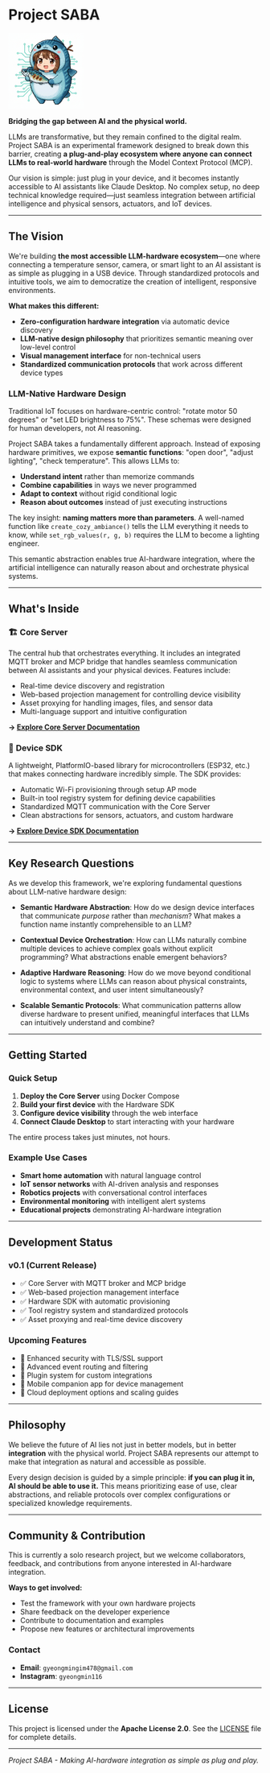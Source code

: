 # Project SABA

<img src="https://github.com/kawaiiTaiga/project_SABA/blob/main/sabachan.png" alt="Project Saba Mascot" width="150">

**Bridging the gap between AI and the physical world.**

LLMs are transformative, but they remain confined to the digital realm. Project SABA is an experimental framework designed to break down this barrier, creating **a plug-and-play ecosystem where anyone can connect LLMs to real-world hardware** through the Model Context Protocol (MCP).

Our vision is simple: just plug in your device, and it becomes instantly accessible to AI assistants like Claude Desktop. No complex setup, no deep technical knowledge required—just seamless integration between artificial intelligence and physical sensors, actuators, and IoT devices.

---

## The Vision

We're building **the most accessible LLM-hardware ecosystem**—one where connecting a temperature sensor, camera, or smart light to an AI assistant is as simple as plugging in a USB device. Through standardized protocols and intuitive tools, we aim to democratize the creation of intelligent, responsive environments.

**What makes this different:**
- **Zero-configuration hardware integration** via automatic device discovery
- **LLM-native design philosophy** that prioritizes semantic meaning over low-level control  
- **Visual management interface** for non-technical users
- **Standardized communication protocols** that work across different device types

### LLM-Native Hardware Design

Traditional IoT focuses on hardware-centric control: "rotate motor 50 degrees" or "set LED brightness to 75%". These schemas were designed for human developers, not AI reasoning.

Project SABA takes a fundamentally different approach. Instead of exposing hardware primitives, we expose **semantic functions**: "open door", "adjust lighting", "check temperature". This allows LLMs to:

- **Understand intent** rather than memorize commands
- **Combine capabilities** in ways we never programmed
- **Adapt to context** without rigid conditional logic
- **Reason about outcomes** instead of just executing instructions

The key insight: **naming matters more than parameters**. A well-named function like `create_cozy_ambiance()` tells the LLM everything it needs to know, while `set_rgb_values(r, g, b)` requires the LLM to become a lighting engineer.

This semantic abstraction enables true AI-hardware integration, where the artificial intelligence can naturally reason about and orchestrate physical systems.

---

## What's Inside

### 🏗️ **Core Server**
The central hub that orchestrates everything. It includes an integrated MQTT broker and MCP bridge that handles seamless communication between AI assistants and your physical devices. Features include:

- Real-time device discovery and registration
- Web-based projection management for controlling device visibility
- Asset proxying for handling images, files, and sensor data
- Multi-language support and intuitive configuration

**→ [Explore Core Server Documentation](./Core%20Server/)**

### 🔧 **Device SDK**
A lightweight, PlatformIO-based library for microcontrollers (ESP32, etc.) that makes connecting hardware incredibly simple. The SDK provides:

- Automatic Wi-Fi provisioning through setup AP mode
- Built-in tool registry system for defining device capabilities
- Standardized MQTT communication with the Core Server
- Clean abstractions for sensors, actuators, and custom hardware

**→ [Explore Device SDK Documentation](./Device%20SDK/)**

---

## Key Research Questions

As we develop this framework, we're exploring fundamental questions about LLM-native hardware design:

- **Semantic Hardware Abstraction**: How do we design device interfaces that communicate *purpose* rather than *mechanism*? What makes a function name instantly comprehensible to an LLM?

- **Contextual Device Orchestration**: How can LLMs naturally combine multiple devices to achieve complex goals without explicit programming? What abstractions enable emergent behaviors?

- **Adaptive Hardware Reasoning**: How do we move beyond conditional logic to systems where LLMs can reason about physical constraints, environmental context, and user intent simultaneously?

- **Scalable Semantic Protocols**: What communication patterns allow diverse hardware to present unified, meaningful interfaces that LLMs can intuitively understand and combine?

---

## Getting Started

### Quick Setup
1. **Deploy the Core Server** using Docker Compose
2. **Build your first device** with the Hardware SDK
3. **Configure device visibility** through the web interface
4. **Connect Claude Desktop** to start interacting with your hardware

The entire process takes just minutes, not hours.

### Example Use Cases
- **Smart home automation** with natural language control
- **IoT sensor networks** with AI-driven analysis and responses  
- **Robotics projects** with conversational control interfaces
- **Environmental monitoring** with intelligent alert systems
- **Educational projects** demonstrating AI-hardware integration

---

## Development Status

### **v0.1** (Current Release)
- ✅ Core Server with MQTT broker and MCP bridge
- ✅ Web-based projection management interface
- ✅ Hardware SDK with automatic provisioning
- ✅ Tool registry system and standardized protocols
- ✅ Asset proxying and real-time device discovery

### **Upcoming Features**
- 🔄 Enhanced security with TLS/SSL support
- 🔄 Advanced event routing and filtering
- 🔄 Plugin system for custom integrations
- 🔄 Mobile companion app for device management
- 🔄 Cloud deployment options and scaling guides

---

## Philosophy

We believe the future of AI lies not just in better models, but in better **integration** with the physical world. Project SABA represents our attempt to make that integration as natural and accessible as possible.

Every design decision is guided by a simple principle: **if you can plug it in, AI should be able to use it.** This means prioritizing ease of use, clear abstractions, and reliable protocols over complex configurations or specialized knowledge requirements.

---

## Community & Contribution

This is currently a solo research project, but we welcome collaborators, feedback, and contributions from anyone interested in AI-hardware integration.

**Ways to get involved:**
- Test the framework with your own hardware projects
- Share feedback on the developer experience
- Contribute to documentation and examples
- Propose new features or architectural improvements

### Contact
- **Email**: `gyeongmingim478@gmail.com`
- **Instagram**: `gyeongmin116`

---

## License

This project is licensed under the **Apache License 2.0**. See the [LICENSE](./LICENSE) file for complete details.

---

*Project SABA - Making AI-hardware integration as simple as plug and play.*
